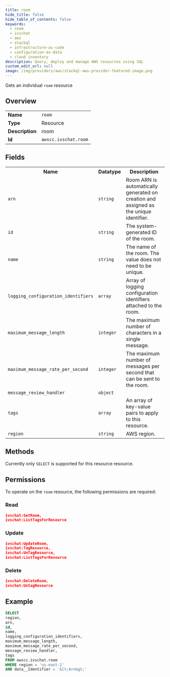 ```yaml
---
title: room
hide_title: false
hide_table_of_contents: false
keywords:
  - room
  - ivschat
  - aws
  - stackql
  - infrastructure-as-code
  - configuration-as-data
  - cloud inventory
description: Query, deploy and manage AWS resources using SQL
custom_edit_url: null
image: /img/providers/aws/stackql-aws-provider-featured-image.png
---
```

Gets an individual <code>room</code> resource

## Overview
<table><tbody>
<tr><td><b>Name</b></td><td><code>room</code></td></tr>
<tr><td><b>Type</b></td><td>Resource</td></tr>
<tr><td><b>Description</b></td><td>room</td></tr>
<tr><td><b>Id</b></td><td><code>awscc.ivschat.room</code></td></tr>
</tbody></table>

## Fields
<table><tbody>
<tr><th>Name</th><th>Datatype</th><th>Description</th></tr>
<tr><td><code>arn</code></td><td><code>string</code></td><td>Room ARN is automatically generated on creation and assigned as the unique identifier.</td></tr>
<tr><td><code>id</code></td><td><code>string</code></td><td>The system-generated ID of the room.</td></tr>
<tr><td><code>name</code></td><td><code>string</code></td><td>The name of the room. The value does not need to be unique.</td></tr>
<tr><td><code>logging_configuration_identifiers</code></td><td><code>array</code></td><td>Array of logging configuration identifiers attached to the room.</td></tr>
<tr><td><code>maximum_message_length</code></td><td><code>integer</code></td><td>The maximum number of characters in a single message.</td></tr>
<tr><td><code>maximum_message_rate_per_second</code></td><td><code>integer</code></td><td>The maximum number of messages per second that can be sent to the room.</td></tr>
<tr><td><code>message_review_handler</code></td><td><code>object</code></td><td></td></tr>
<tr><td><code>tags</code></td><td><code>array</code></td><td>An array of key-value pairs to apply to this resource.</td></tr>
<tr><td><code>region</code></td><td><code>string</code></td><td>AWS region.</td></tr>

</tbody></table>

## Methods
Currently only <code>SELECT</code> is supported for this resource resource.

## Permissions

To operate on the <code>room</code> resource, the following permissions are required:

### Read
```json
ivschat:GetRoom,
ivschat:ListTagsForResource
```

### Update
```json
ivschat:UpdateRoom,
ivschat:TagResource,
ivschat:UnTagResource,
ivschat:ListTagsForResource
```

### Delete
```json
ivschat:DeleteRoom,
ivschat:UntagResource
```


## Example
```sql
SELECT
region,
arn,
id,
name,
logging_configuration_identifiers,
maximum_message_length,
maximum_message_rate_per_second,
message_review_handler,
tags
FROM awscc.ivschat.room
WHERE region = 'us-east-1'
AND data__Identifier = '&lt;Arn&gt;'
```
